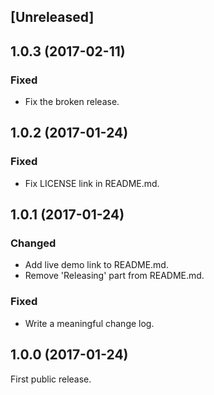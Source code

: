 ## [Unreleased]

## 1.0.3 (2017-02-11)
### Fixed
- Fix the broken release.

## 1.0.2 (2017-01-24)
### Fixed
- Fix LICENSE link in README.md.

## 1.0.1 (2017-01-24)
### Changed
- Add live demo link to README.md.
- Remove 'Releasing' part from README.md.

### Fixed
- Write a meaningful change log.

## 1.0.0 (2017-01-24)

First public release.